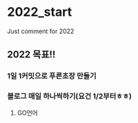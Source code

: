 # 2022_start
Just comment for 2022


## 2022 목표!!
### 1일 1커밋으로 푸른초장 만들기
### 블로그 매일 하나씩하기(요건 1/2부터ㅎㅎ)

1. GO언어
  